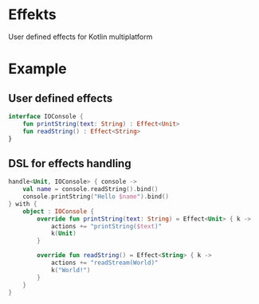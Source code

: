 # Effekts

User defined effects for Kotlin multiplatform

# Example

## User defined effects

```kotlin
interface IOConsole {
    fun printString(text: String) : Effect<Unit>
    fun readString() : Effect<String>
}
```

## DSL for effects handling

```kotlin
handle<Unit, IOConsole> { console ->
    val name = console.readString().bind()
    console.printString("Hello $name").bind()
} with {
    object : IOConsole {
        override fun printString(text: String) = Effect<Unit> { k ->
            actions += "printString($text)"
            k(Unit)
        }

        override fun readString() = Effect<String> { k ->
            actions += "readStream(World)"
            k("World!")
        }
    }
}
```
